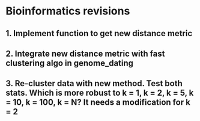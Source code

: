 # Bioinformatics revisions

## 1. Implement function to get new distance metric

## 2. Integrate new distance metric with fast clustering algo in genome_dating

## 3. Re-cluster data with new method. Test both stats. Which is more robust to k = 1, k = 2, k = 5, k = 10, k = 100, k = N? It needs a modification for k = 2